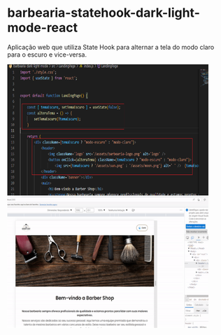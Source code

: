 # barbearia-statehook-dark-light-mode-react
Aplicação web que utiliza State Hook para alternar a tela do modo claro para o escuro e vice-versa. 


<img width="460" height="300" src="public/assets/to_readme/code.png">
<img width="460" height="300" src="public/assets/to_readme/button.gif">
